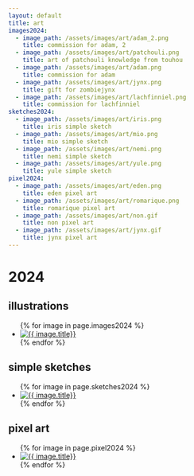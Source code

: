 ```yaml
---
layout: default
title: art
images2024:
  - image_path: /assets/images/art/adam_2.png
    title: commission for adam, 2
  - image_path: /assets/images/art/patchouli.png
    title: art of patchouli knowledge from touhou
  - image_path: /assets/images/art/adam.png
    title: commission for adam
  - image_path: /assets/images/art/jynx.png
    title: gift for zombiejynx
  - image_path: /assets/images/art/lachfinniel.png
    title: commission for lachfinniel
sketches2024:
  - image_path: /assets/images/art/iris.png
    title: iris simple sketch
  - image_path: /assets/images/art/mio.png
    title: mio simple sketch
  - image_path: /assets/images/art/nemi.png
    title: nemi simple sketch
  - image_path: /assets/images/art/yule.png
    title: yule simple sketch
pixel2024:
  - image_path: /assets/images/art/eden.png
    title: eden pixel art
  - image_path: /assets/images/art/romarique.png
    title: romarique pixel art
  - image_path: /assets/images/art/non.gif
    title: non pixel art
  - image_path: /assets/images/art/jynx.gif
    title: jynx pixel art
---
```


# 2024
## illustrations
<ul class="photogallery">
  {% for image in page.images2024 %}
    <li><a href="{{ image.image_path }}" target="_blank"><img src="{{ image.image_path }}" alt="{{ image.title}}"/></a></li>
  {% endfor %}
</ul>

## simple sketches
<ul class="photogallery">
  {% for image in page.sketches2024 %}
    <li><a href="{{ image.image_path }}" target="_blank"><img src="{{ image.image_path }}" alt="{{ image.title}}"/></a></li>
  {% endfor %}
</ul>

## pixel art
<ul class="photogallery">
  {% for image in page.pixel2024 %}
    <li><a href="{{ image.image_path }}" target="_blank"><img class="pixelart" src="{{ image.image_path }}" alt="{{ image.title}}"/></a></li>
  {% endfor %}
</ul>
